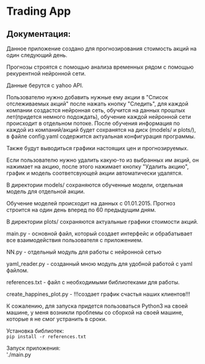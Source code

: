 # Trading App

## Документация:

Данное приложение создано для прогнозирования стоимость акций на один следующий день.

Прогнозы строятся с помощью анализа временных рядом с помощью рекурентной нейронной сети.

Данные берутся с yahoo API.

Пользователю нужно добавить нужные ему акции в "Список отслеживаемых акций" после нажать кнопку "Следить", для каждой компании создастся нейронная сеть, обучится на данных прошлых лет(придется немного подождать), обучение каждой нейронной сети происходит в отдельном потоке. После обучения информация по каждой из компаний/акций будет сохранятся на диск (models/ и plots/), в файле config.yaml содержится актуальная конфигурация программы.

Также будут выводиться графики настоящих цен и прогнозируемых.

Если пользователю нужно удалить какую-то из выбранных им акций, он нажимает на акцию, после этого нажимает кнопку "Удалить акцию", график и модель соответсвующей акции автоматически удалятся.

В директории models/ сохраняются обученные модели, отдельная модель для отдельной акции.

Обучение моделей происходит на данных с 01.01.2015. Прогноз строится на один день вперед по 60 предыдущим дням.

В директории plots/ сохраняются актуальные графики стоимости акций.

main.py - основной файл, который создает интерфейс и обрабатывает все взаимодействия пользователя с приложением.

NN.py - отдельный модуль для работы с нейронной сетью

yaml_reader.py - созданный мною модуль для удобной работой с yaml файлом.

references.txt - файл с необходимыми библиотеками для работы.

create_happines_plot.py - !!!создает график счастья наших клиентов!!!

К сожалению, для запуска придется пользоваться Python3 на своей машине, у меня возникли проблемы со сборкой на своей машине, которые я не смог устранить в сроки.

Установка библиотек:
<br>
    `pip install -r references.txt`

Запуск приложения:
<br>
    './main.py